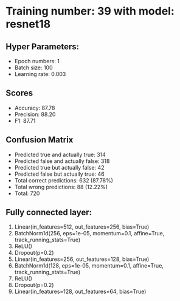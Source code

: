 # Training number: 39 with model: resnet18
## Hyper Parameters:
- Epoch numbers: 1
- Batch size: 100
- Learning rate: 0.003

## Scores
- Accuracy: 87.78
- Precision: 88.20
- F1: 87.71

## Confusion Matrix
- Predicted true and actually true: 314
- Predicted false and actually false: 318
- Predicted true but actually false: 42
- Predicted false but actually true: 46
- Total correct predictions: 632 (87.78%)
- Total wrong predictions: 88 (12.22%)
- Total: 720

## Fully connected layer:
1. Linear(in_features=512, out_features=256, bias=True)
2. BatchNorm1d(256, eps=1e-05, momentum=0.1, affine=True, track_running_stats=True)
3. ReLU()
4. Dropout(p=0.2)
5. Linear(in_features=256, out_features=128, bias=True)
6. BatchNorm1d(128, eps=1e-05, momentum=0.1, affine=True, track_running_stats=True)
7. ReLU()
8. Dropout(p=0.2)
9. Linear(in_features=128, out_features=64, bias=True)